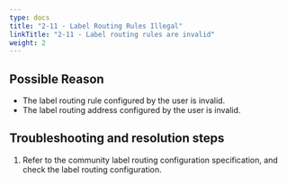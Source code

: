 ```yaml
---
type: docs
title: "2-11 - Label Routing Rules Illegal"
linkTitle: "2-11 - Label routing rules are invalid"
weight: 2
---
```


## Possible Reason

* The label routing rule configured by the user is invalid.
* The label routing address configured by the user is invalid.

## Troubleshooting and resolution steps
1. Refer to the community label routing configuration specification, and check the label routing configuration.



<p style="margin-top: 3rem;"> </p>
